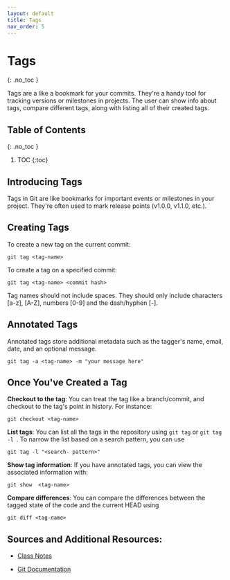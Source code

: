 ```yaml
---
layout: default
title: Tags
nav_order: 5
---
```

<!-- prettier-ignore-start -->
# Tags
{: .no_toc }

Tags are a like a bookmark for your commits. They're a handy tool for tracking versions or milestones in projects. The user can show info about tags, compare different tags, along with listing all of their created tags. 

## Table of Contents
{: .no_toc }

1. TOC
{:toc}

<!-- prettier-ignore-end -->

## Introducing Tags
Tags in Git are like bookmarks for important events or milestones in your project.
They're often used to mark release points (v1.0.0, v1.1.0, etc.).

## Creating Tags
To create a new tag on the current commit:
```
git tag <tag-name>
```

To create a tag on a specified commit:
```
git tag <tag-name> <commit hash>
```


Tag names should not include spaces. They should only include characters [a-z], [A-Z],
numbers [0-9] and the dash/hyphen [-].

## Annotated Tags
Annotated tags store additional metadata such as the tagger's name, email, date, and
an optional message.

```
git tag -a <tag-name> -m "your message here"
```

## Once You've Created a Tag
**Checkout to the tag**: You can treat the tag like a branch/commit, and checkout to the tag's point in history. For instance: 
```
git checkout <tag-name>
```

**List tags**: You can list all the tags in the repository using ``git tag`` or ``git tag -l ``. To narrow the list based on a search pattern, you can use 
```
git tag -l "<search- pattern>"
```

**Show tag information**: If you have annotated tags, you can view the associated information with:
```
git show  <tag-name> 
```

**Compare differences**: You can compare the differences between the tagged state of the code and the current HEAD using 
```
git diff <tag-name> 
```


## Sources and Additional Resources:

- [Class Notes](https://stungeye.github.io/Software-Development-And-Documentation-1/02-git-version-control-next-steps/index.html#33)

- [Git Documentation](https://git-scm.com/book/en/v2/Git-Basics-Tagging)


